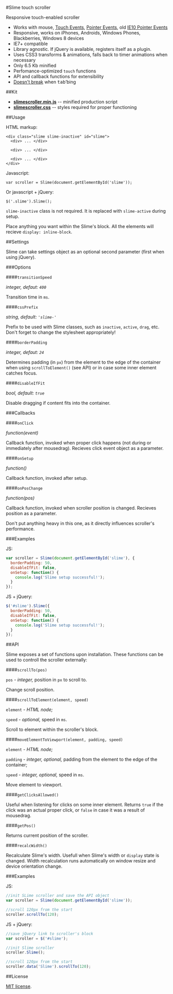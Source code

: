 #Slime touch scroller

Responsive touch-enabled scroller

- Works with mouse, [Touch Events](http://www.w3.org/TR/touch-events/), [Pointer Events](http://www.w3.org/TR/pointerevents/), old [IE10 Pointer Events](http://msdn.microsoft.com/en-us/library/ie/hh673557\(v=vs.85\).aspx)
- Responsive, works on iPhones, Androids, Windows Phones, Blackberries, Windows 8 devices
- IE7+ compatible
- Library agnostic. If jQuery is available, registers itself as a plugin.
- Uses CSS3 transforms &amp; animations, falls back to timer animations when necessary
- Only 6.5 Kb minified
- Perfomance-optimized `touch` functions
- API and callback functions for extensibility
- [Doesn't break](http://wd.dizaina.net/en/internet-maintenance/js-sliders-and-the-tab-key/) when <kbd>tab</kbd>&rsquo;bing

##Kit

- **[slimescroller.min.js](https://raw.github.com/wilddeer/SlimeScroller/master/dist/slimescroller.min.js)** -- minified production script
- **[slimescroller.css](https://raw.github.com/wilddeer/SlimeScroller/master/dist/slimescroller.css)** -- styles required for proper functioning

##Usage

HTML markup:

    <div class="slime slime-inactive" id="slime">
      <div> ... </div>

      <div> ... </div>

      <div> ... </div>
    </div>

Javascript:

    var scroller = Slime(document.getElementById('slime'));

Or javascript + jQuery:

    $('.slime').Slime();
    
`slime-inactive` class is not required. It is replaced with `slime-active` during setup.

Place anything you want within the Slime's block. All the elements will recieve `display: inline-block`.

##Settings

Slime can take settings object as an optional second parameter (first when using jQuery).

###Options

####`transitionSpeed`

*integer, defaut: `400`*

Transition time in `ms`.

####`cssPrefix`

*string, default: `'slime-'`*

Prefix to be used with Slime classes, such as `inactive`, `active`, `drag`, etc. Don't forget to change the stylesheet appropriately!

####`borderPadding`

*integer, defaut: `24`*

Determines padding (in `px`) from the element to the edge of the container when using `scrollToElement()` (see API) or in case some inner element catches focus.
      
####`disableIfFit`

*bool, default: `true`*

Disable dragging if content fits into the container.

###Callbacks

####`onClick`

*function(event)*

Callback function, invoked when proper click happens (not during or immediately after mousedrag). Recieves click event object as a parameter.

####`onSetup`

*function()*

Callback function, invoked after setup.

####`onPosChange`

*function(pos)*

Callback function, invoked when scroller position is changed. Recieves position as a parameter.

Don't put anything heavy in this one, as it directly influences scroller's performance.

###Examples

JS:

```javascript
var scroller = Slime(document.getElementById('slime'), {
  borderPadding: 50,
  disableIfFit: false,
  onSetup: function() {
    console.log('Slime setup successful!');
  }
});
```

JS + jQuery:

```javascript
$('#slime').Slime({
  borderPadding: 50,
  disableIfFit: false,
  onSetup: function() {
    console.log('Slime setup successful!');
  }
});
```

##API

Slime exposes a set of functions upon installation. These functions can be used to controll the scroller externally:

####`scrollTo(pos)`

`pos` - *integer,* position in `px` to scroll to.

Change scroll position.

####`scrollToElement(element, speed)`

`element` - *HTML node;*

`speed` - *optional,* speed in `ms`.

Scroll to element within the scroller's block.

####`moveElementToViewport(element, padding, speed)`

`element` - *HTML node;*

`padding` - *integer, optional,* padding from the element to the edge of the container;  

`speed` - *integer, optional,* speed in `ms`.

Move element to viewport.

####`getClicksAllowed()`

Useful when listening for clicks on some inner element. Returns `true` if the click was an actual proper click, or `false` in case it was a result of mousedrag.

####`getPos()`

Returns current position of the scroller.

####`recalcWidth()`

Recalculate Slime's width. Usefull when Slime's width or `display` state is changed. Width recalculation runs automatically on window resize and device orientation change.

###Examples

JS:

```javascript
//init SLime scroller and save the API object
var scroller = Slime(document.getElementById('slime'));

//scroll 120px from the start
scroller.scrollTo(120);
```

JS + jQuery:

```javascript
//save jQuery link to scroller's block
var scroller = $('#slime');

//init Slime scroller
scroller.Slime();

//scroll 120px from the start
scroller.data('Slime').scrollTo(120);
```
    
##License

[MIT license](http://opensource.org/licenses/MIT).
